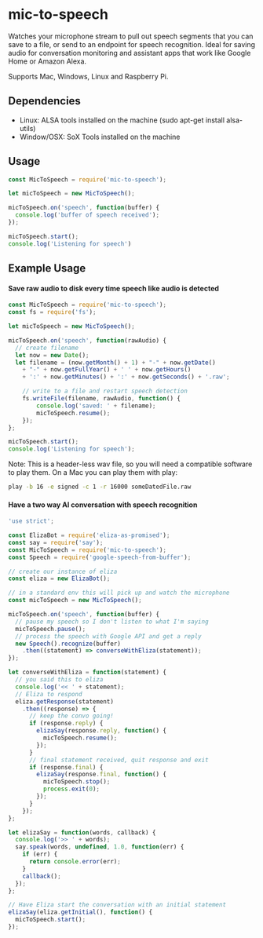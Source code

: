 # mic-to-speech

Watches your microphone stream to pull out speech segments that you can save to a file, or send to an endpoint for speech recognition.  Ideal for saving audio for conversation monitoring and assistant apps that work like Google Home or Amazon Alexa.

Supports Mac, Windows, Linux and Raspberry Pi.  

## Dependencies

* Linux: ALSA tools installed on the machine (sudo apt-get install alsa-utils)
* Window/OSX: SoX Tools installed on the machine

## Usage

```javascript
const MicToSpeech = require('mic-to-speech');

let micToSpeech = new MicToSpeech();

micToSpeech.on('speech', function(buffer) {
  console.log('buffer of speech received');
});

micToSpeech.start();
console.log('Listening for speech')
```

## Example Usage

#### Save raw audio to disk every time speech like audio is detected

```javascript
const MicToSpeech = require('mic-to-speech');
const fs = require('fs');

let micToSpeech = new MicToSpeech();

micToSpeech.on('speech', function(rawAudio) {
  // create filename
  let now = new Date();
  let filename = (now.getMonth() + 1) + "-" + now.getDate()
    + "-" + now.getFullYear() + ' ' + now.getHours()
    + ':' + now.getMinutes() + ':' + now.getSeconds() + '.raw';

    // write to a file and restart speech detection
    fs.writeFile(filename, rawAudio, function() {
        console.log('saved: ' + filename);
        micToSpeech.resume();
    });
};

micToSpeech.start();
console.log('Listening for speech');
```

Note: This is a header-less wav file, so you will need a compatible software to play them.  On a Mac you can play them with play:
```sh
play -b 16 -e signed -c 1 -r 16000 someDatedFile.raw
```

#### Have a two way AI conversation with speech recognition
```javascript
'use strict';

const ElizaBot = require('eliza-as-promised');
const say = require('say');
const MicToSpeech = require('mic-to-speech');
const Speech = require('google-speech-from-buffer');

// create our instance of eliza
const eliza = new ElizaBot();

// in a standard env this will pick up and watch the microphone
const micToSpeech = new MicToSpeech();

micToSpeech.on('speech', function(buffer) {
  // pause my speech so I don't listen to what I'm saying
  micToSpeech.pause();
  // process the speech with Google API and get a reply
  new Speech().recognize(buffer)
    .then((statement) => converseWithEliza(statement));
});

let converseWithEliza = function(statement) {
  // you said this to eliza
  console.log('<< ' + statement);
  // Eliza to respond
  eliza.getResponse(statement)
    .then((response) => {
      // keep the convo going!
      if (response.reply) {
        elizaSay(response.reply, function() {
          micToSpeech.resume();
        });
      }
      // final statement received, quit response and exit
      if (response.final) {
        elizaSay(response.final, function() {
          micToSpeech.stop();
          process.exit(0);
        });
      }
    });
};

let elizaSay = function(words, callback) {
  console.log('>> ' + words);
  say.speak(words, undefined, 1.0, function(err) {
    if (err) {
      return console.error(err);
    }
    callback();
  });
};

// Have Eliza start the conversation with an initial statement
elizaSay(eliza.getInitial(), function() {
  micToSpeech.start();
});
```
